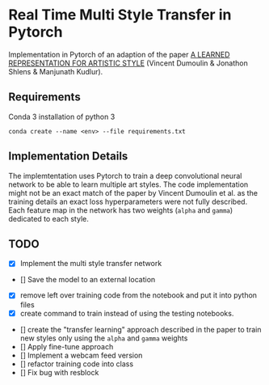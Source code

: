 # Real Time Multi Style Transfer in Pytorch

Implementation in Pytorch of an adaption of the paper [A LEARNED REPRESENTATION FOR ARTISTIC STYLE](https://arxiv.org/pdf/1610.07629.pdf) (Vincent Dumoulin & Jonathon Shlens & Manjunath Kudlur).

## Requirements

Conda 3 installation of python 3
```
conda create --name <env> --file requirements.txt
```

## Implementation Details

The implemtentation uses Pytorch to train a deep convolutional neural network to be able to learn multiple art styles. The code implementation might not be an exact match of the paper by Vincent Dumoulin et al. as the training details an exact loss hyperparameters were not fully described. Each feature map in the network has two weights (`alpha` and `gamma`) dedicated to each style.


## TODO

- [x] Implement the multi style transfer network
- [] Save the model to an external location
- [x] remove left over training code from the notebook and put it into python files
- [x] create command to train instead of using the testing notebooks.
- [] create the "transfer learning" approach described in the paper to train new styles only using the `alpha` and `gamma` weights
- [] Apply fine-tune approach
- [] Implement a webcam feed version
- [] refactor training code into class
- [] Fix bug with resblock